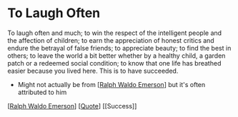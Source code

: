 # To Laugh Often

To laugh often and much;
to win the respect of the intelligent people
and the affection of children;
to earn the appreciation of honest critics
and endure the betrayal of false friends;
to appreciate beauty;
to find the best in others;
to leave the world a bit better
whether by a healthy child, a garden patch
or a redeemed social condition;
to know that one life has breathed easier
because you lived here.
This is to have succeeded.

- Might not actually be from [[Ralph Waldo Emerson]] but it's often attributed to him

[[Ralph Waldo Emerson]] [[Quote]] [[Success]]

[//begin]: # "Autogenerated link references for markdown compatibility"
[Ralph Waldo Emerson]: ralph-waldo-emerson "Ralph Waldo Emerson"
[Quote]: quote "Quote"
[//end]: # "Autogenerated link references"